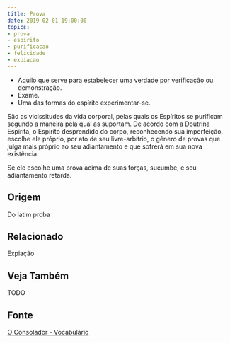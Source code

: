 ```yaml
---
title: Prova
date: 2019-02-01 19:00:00
topics:
- prova
- espirito
- purificacao
- felicidade
- expiacao
---
```


* Aquilo que serve para estabelecer uma verdade por verificação ou demonstração. 
* Exame. 
* Uma das formas do espírito experimentar-se. 

São as vicissitudes da vida corporal, pelas quais os Espíritos se purificam
segundo a maneira pela qual as suportam. De acordo com a Doutrina Espírita, o
Espírito desprendido do corpo, reconhecendo sua imperfeição, escolhe ele
próprio, por ato de seu livre-arbítrio, o gênero de provas que julga mais
próprio ao seu adiantamento e que sofrerá em sua nova existência. 

Se ele escolhe uma prova acima de suas forças, sucumbe, e seu adiantamento
retarda. 


## Origem
Do latim proba

## Relacionado
Expiação

## Veja Também
TODO

## Fonte
[O Consolador - Vocabulário](http://www.oconsolador.com.br/linkfixo/vocabulario/principal.html)
